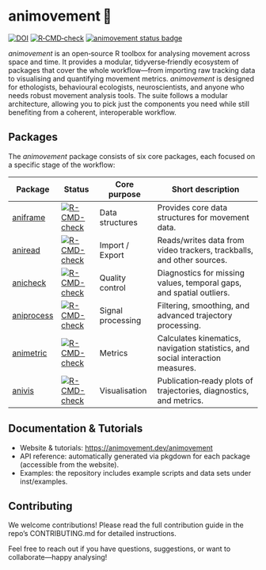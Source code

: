 # animovement 🦎
[![DOI](https://zenodo.org/badge/773406370.svg)](https://zenodo.org/doi/10.5281/zenodo.13235277)
[![R‑CMD‑check](https://github.com/animovement/animovement/actions/workflows/R-CMD-check.yaml/badge.svg)](https://github.com/animovement/animovement/actions/workflows/R-CMD-check.yaml)
[![animovement status badge](https://animovement.r-universe.dev/badges/animovement)](https://animovement.r-universe.dev)

_animovement_ is an open‑source R toolbox for analysing movement across space and time. It provides a modular, tidyverse‑friendly ecosystem of packages that cover the whole workflow—from importing raw tracking data to visualising and quantifying movement metrics. _animovement_ is designed for ethologists, behavioural ecologists, neuroscientists, and anyone who needs robust movement analysis tools. The suite follows a modular architecture, allowing you to pick just the components you need while still benefiting from a coherent, interoperable workflow.

## Packages
The *animovement* package consists of six core packages, each focused on a specific stage of the workflow:

| Package   | Status | Core purpose      | Short description                                                                                     |
|-----------|-----|-------------------|--------------------------------------------------------------------------------------------------------|
| [aniframe](https://github.com/animovement/aniframe)  | [![R-CMD-check](https://github.com/animovement/aniframe/actions/workflows/R-CMD-check.yaml/badge.svg)](https://github.com/animovement/aniframe/actions/workflows/R-CMD-check.yaml) | Data structures | Provides core data structures for movement data.                               |
| [aniread](https://github.com/animovement/aniread) | [![R-CMD-check](https://github.com/animovement/aniread/actions/workflows/R-CMD-check.yaml/badge.svg)](https://github.com/animovement/aniframe/actions/workflows/R-CMD-check.yaml)  | Import / Export   | Reads/writes data from video trackers, trackballs, and other sources.                                 |
| [anicheck](https://github.com/animovement/anicheck) | [![R-CMD-check](https://github.com/animovement/anicheck/actions/workflows/R-CMD-check.yaml/badge.svg)](https://github.com/animovement/anicheck/actions/workflows/R-CMD-check.yaml)  | Quality control   | Diagnostics for missing values, temporal gaps, and spatial outliers.                                 |
| [aniprocess](https://github.com/animovement/aniprocess) | [![R-CMD-check](https://github.com/animovement/aniprocess/actions/workflows/R-CMD-check.yaml/badge.svg)](https://github.com/animovement/aniprocess/actions/workflows/R-CMD-check.yaml) | Signal processing | Filtering, smoothing, and advanced trajectory processing.                                            |
| [animetric](https://github.com/animovement/animetric) | [![R-CMD-check](https://github.com/animovement/animetric/actions/workflows/R-CMD-check.yaml/badge.svg)](https://github.com/animovement/animetric/actions/workflows/R-CMD-check.yaml) | Metrics           | Calculates kinematics, navigation statistics, and social interaction measures.                       |
| [anivis](https://github.com/animovement/anivis) | [![R-CMD-check](https://github.com/animovement/anivis/actions/workflows/R-CMD-check.yaml/badge.svg)](https://github.com/animovement/anivis/actions/workflows/R-CMD-check.yaml) | Visualisation     | Publication‑ready plots of trajectories, diagnostics, and metrics.                                   |


## Documentation & Tutorials
- Website & tutorials: https://animovement.dev/animovement
- API reference: automatically generated via pkgdown for each package (accessible from the website).
- Examples: the repository includes example scripts and data sets under inst/examples.

## Contributing
We welcome contributions! Please read the full contribution guide in the repo’s CONTRIBUTING.md for detailed instructions.

Feel free to reach out if you have questions, suggestions, or want to collaborate—happy analysing!
